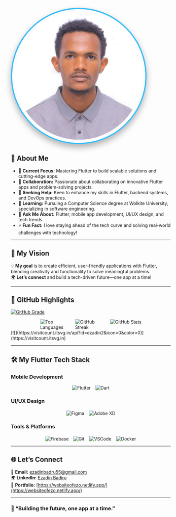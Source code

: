 <div align="center" style="position: relative; display: inline-block;">

  <!-- Profile Image with hover effect -->
  <img src="https://github.com/ezadin2/imgs/blob/main/img.jpg" alt="Profile Banner" width="400" height="400" style="border-radius: 50%; border: 4px solid #36BCF7; padding: 10px; box-shadow: 0 10px 20px rgba(0, 0, 0, 0.3); transition: transform 0.3s ease, box-shadow 0.3s ease; margin: 0;" onmouseover="this.style.transform='scale(1.1)'; this.style.boxShadow='0 15px 25px rgba(0, 0, 0, 0.4)'" onmouseout="this.style.transform='scale(1)'; this.style.boxShadow='0 10px 20px rgba(0, 0, 0, 0.3)'"/>

  <!-- Text Animation: "Hi, I'm Ezadin!" -->
  <div align="center" style="position: absolute; top: 50%; left: 50%; transform: translate(-50%, -50%); font-family: 'Poppins', sans-serif; color: #E0E0E0; text-align: center; width: 90%; white-space: nowrap; font-size: 24px; opacity: 0; animation: fadeInOut 5s ease-in-out forwards;">
    <img src="https://readme-typing-svg.demolab.com?font=Poppins&weight=600&size=32&pause=1000&color=36BCF7&width=600&lines=Hi+%F0%9F%91%8B%2C+I'm+Ezadin!" alt="Typing SVG" style="display: inline-block;" />
  </div>

  <!-- Text Animation: "Flutter Developer; Tech Enthusiast" -->
  <div align="center" style="position: absolute; top: 60%; left: 50%; transform: translate(-50%, -50%); font-family: 'Poppins', sans-serif; color: #E0E0E0; text-align: center; width: 90%; white-space: nowrap; font-size: 24px; opacity: 0; animation: fadeInOut 5s ease-in-out 1s forwards;">
    <img src="https://readme-typing-svg.demolab.com?font=Poppins&weight=600&size=32&pause=1000&color=36BCF7&width=600&lines=Flutter+Developer;Tech+Enthusiast" alt="Typing SVG" style="display: inline-block;" />
  </div>

</div>


## 💫 About Me  
- 🔭 **Current Focus:** Mastering Flutter to build scalable solutions and cutting-edge apps.  
- 👯 **Collaboration:** Passionate about collaborating on innovative Flutter apps and problem-solving projects.  
- 🤝 **Seeking Help:** Keen to enhance my skills in Flutter, backend systems, and DevOps practices.  
- 🌱 **Learning:** Pursuing a Computer Science degree at Wolkite University, specializing in software engineering.  
- 💬 **Ask Me About:** Flutter, mobile app development, UI/UX design, and tech trends.  
- ⚡ **Fun Fact:** I love staying ahead of the tech curve and solving real-world challenges with technology!

---

## 🎯 My Vision  
💡 **My goal** is to create efficient, user-friendly applications with Flutter, blending creativity and functionality to solve meaningful problems.  
🌍 **Let’s connect** and build a tech-driven future—one app at a time!

---

## 🌟 GitHub Highlights  
[![GitHub Grade](https://img.shields.io/badge/GitHub%20Grade-A%2B-brightgreen?style=for-the-badge)](https://github.com/ezadin2)  
<div style="display: flex; justify-content: center; gap: 10px; margin-top: 10px;">
  <img src="https://github-readme-stats.vercel.app/api/top-langs/?username=ezadin2&layout=compact&theme=radical&count_private=true" alt="Top Languages" style="max-width: 100px;" />
  <img src="https://streak-stats.demolab.com?user=ezadin2&theme=radical&hide_border=true" alt="GitHub Streak" style="max-width: 100px;" />
  <img src="https://github-readme-stats.vercel.app/api?username=ezadin2&show_icons=true&theme=radical" alt="GitHub Stats" style="max-width: 100px;" />
</div>
[![](https://visitcount.itsvg.in/api?id=ezadin2&icon=0&color=0)](https://visitcount.itsvg.in)

---

## 🛠 My Flutter Tech Stack  

### Mobile Development  
<div style="display: flex; flex-wrap: wrap; justify-content: center; gap: 15px;">
  <img src="https://img.shields.io/badge/Flutter-%2302569B.svg?style=for-the-badge&logo=Flutter&logoColor=white" alt="Flutter" />
  <img src="https://img.shields.io/badge/Dart-%230175C2.svg?style=for-the-badge&logo=dart&logoColor=white" alt="Dart" />
</div>

### UI/UX Design  
<div style="display: flex; flex-wrap: wrap; justify-content: center; gap: 15px; margin-top: 20px;">
  <img src="https://img.shields.io/badge/Figma-%23F24E1E.svg?style=for-the-badge&logo=figma&logoColor=white" alt="Figma" />
  <img src="https://img.shields.io/badge/Adobe%20XD-%23FF61F6.svg?style=for-the-badge&logo=adobe-xd&logoColor=white" alt="Adobe XD" />
</div>

### Tools & Platforms  
<div style="display: flex; flex-wrap: wrap; justify-content: center; gap: 15px; margin-top: 20px;">
  <img src="https://img.shields.io/badge/Firebase-%23FFCA28.svg?style=for-the-badge&logo=firebase&logoColor=black" alt="Firebase" />
  <img src="https://img.shields.io/badge/Git-%23F05033.svg?style=for-the-badge&logo=git&logoColor=white" alt="Git" />
  <img src="https://img.shields.io/badge/VSCode-%23007ACC.svg?style=for-the-badge&logo=visual-studio-code&logoColor=white" alt="VSCode" />
  <img src="https://img.shields.io/badge/Docker-%232496ED.svg?style=for-the-badge&logo=docker&logoColor=white" alt="Docker" />
</div>

---  

## 🌐 Let’s Connect  
📧 **Email:** <a href="mailto:ezadinbadru55@gmail.com" style="color: #36BCF7; text-decoration: none;">ezadinbadru55@gmail.com</a>  
🌍 **LinkedIn:** [Ezadin Badiru](https://www.linkedin.com/in/ezadin-badiru-98b9862a6)  
🌟 **Portfolio:** [https://websiteofezo.netlify.app/](https://websiteofezo.netlify.app/)

---

### 🚀 “Building the future, one app at a time.”  
<!-- Proudly created with creativity and passion ✨ -->
